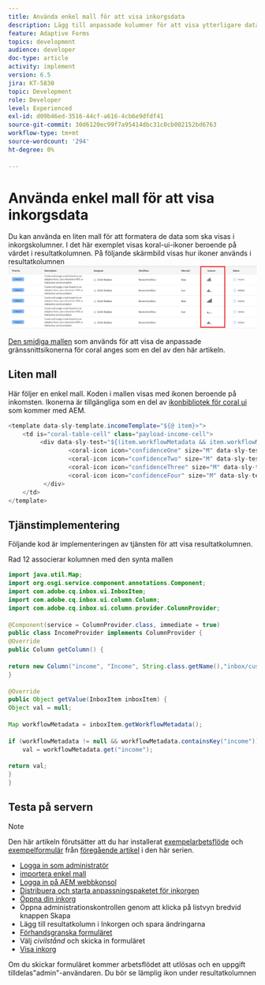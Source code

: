 ```yaml
---
title: Använda enkel mall för att visa inkorgsdata
description: Lägg till anpassade kolumner för att visa ytterligare data i arbetsflödet med hjälp av en enkel mall
feature: Adaptive Forms
topics: development
audience: developer
doc-type: article
activity: implement
version: 6.5
jira: KT-5830
topic: Development
role: Developer
level: Experienced
exl-id: d09b46ed-3516-44cf-a616-4cb6e9dfdf41
source-git-commit: 30d6120ec99f7a95414dbc31c0cb002152bd6763
workflow-type: tm+mt
source-wordcount: '294'
ht-degree: 0%

---
```


# Använda enkel mall för att visa inkorgsdata

Du kan använda en liten mall för att formatera de data som ska visas i inkorgskolumner. I det här exemplet visas koral-ui-ikoner beroende på värdet i resultatkolumnen. På följande skärmbild visas hur ikoner används i resultatkolumnen
![intäkter-ikoner](assets/income-column.PNG)

[Den smidiga mallen](assets/sightly-template.zip) som används för att visa de anpassade gränssnittsikonerna för coral anges som en del av den här artikeln.

## Liten mall

Här följer en enkel mall. Koden i mallen visas med ikonen beroende på inkomsten. Ikonerna är tillgängliga som en del av [ikonbibliotek för coral ui](https://helpx.adobe.com/experience-manager/6-3/sites/developing/using/reference-materials/coral-ui/coralui3/Coral.Icon.html#availableIcons) som kommer med AEM.

```java
<template data-sly-template.incomeTemplate="${@ item}>">
    <td is="coral-table-cell" class="payload-income-cell">
         <div data-sly-test="${(item.workflowMetadata && item.workflowMetadata.income)}" data-sly-set.income ="${item.workflowMetadata.income}">
                 <coral-icon icon="confidenceOne" size="M" data-sly-test="${income >=0 && income <10000}"></coral-icon>
                 <coral-icon icon="confidenceTwo" size="M" data-sly-test="${income >=10000 && income <100000}"></coral-icon>
                 <coral-icon icon="confidenceThree" size="M" data-sly-test="${income >=100000 && income <500000}"></coral-icon>
                 <coral-icon icon="confidenceFour" size="M" data-sly-test="${income >=500000}"></coral-icon>
          </div>
    </td>
</template>
```

## Tjänstimplementering

Följande kod är implementeringen av tjänsten för att visa resultatkolumnen.

Rad 12 associerar kolumnen med den synta mallen

```java
import java.util.Map;
import org.osgi.service.component.annotations.Component;
import com.adobe.cq.inbox.ui.InboxItem;
import com.adobe.cq.inbox.ui.column.Column;
import com.adobe.cq.inbox.ui.column.provider.ColumnProvider;

@Component(service = ColumnProvider.class, immediate = true)
public class IncomeProvider implements ColumnProvider {
@Override
public Column getColumn() {

return new Column("income", "Income", String.class.getName(),"inbox/customization/column-templates.html", "incomeTemplate");
}

@Override
public Object getValue(InboxItem inboxItem) {
Object val = null;

Map workflowMetadata = inboxItem.getWorkflowMetadata();

if (workflowMetadata != null && workflowMetadata.containsKey("income"))
    val = workflowMetadata.get("income");

return val;
}
}
```

## Testa på servern

>[!NOTE]
>
>Den här artikeln förutsätter att du har installerat [exempelarbetsflöde](assets/review-workflow.zip) och [exempelformulär](assets/snap-form.zip) från [föregående artikel](https://experienceleague.adobe.com/docs/experience-manager-learn/forms/inbox-customization/add-married-column.html) i den här serien.

* [Logga in som administratör](http://localhost:4502/crx/de/index.jsp)
* [importera enkel mall](assets/sightly-template.zip)
* [Logga in på AEM webbkonsol](http://localhost:4502/system/console/bundles)
* [Distribuera och starta anpassningspaketet för inkorgen](assets/income-column-customization.jar)
* [Öppna din inkorg](http://localhost:4502/aem/inbox)
* Öppna administrationskontrollen genom att klicka på listvyn bredvid knappen Skapa
* Lägg till resultatkolumn i Inkorgen och spara ändringarna
* [Förhandsgranska formuläret](http://localhost:4502/content/dam/formsanddocuments/snapform/jcr:content?wcmmode=disabled)
* Välj _civilstånd_ och skicka in formuläret
* [Visa inkorg](http://localhost:4502/aem/inbox)

Om du skickar formuläret kommer arbetsflödet att utlösas och en uppgift tilldelas&quot;admin&quot;-användaren. Du bör se lämplig ikon under resultatkolumnen
